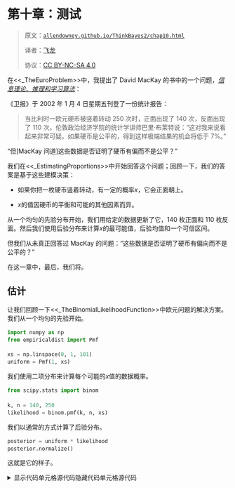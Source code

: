 # 第十章：测试

> 原文：[`allendowney.github.io/ThinkBayes2/chap10.html`](https://allendowney.github.io/ThinkBayes2/chap10.html)
> 
> 译者：[飞龙](https://github.com/wizardforcel)
> 
> 协议：[CC BY-NC-SA 4.0](http://creativecommons.org/licenses/by-nc-sa/4.0/)


在<<_TheEuroProblem>>中，我提出了 David MacKay 的书中的一个问题，[*信息理论、推理和学习算法*](http://www.inference.org.uk/mackay/itila/p0.html)：

《卫报》于 2002 年 1 月 4 日星期五刊登了一份统计报告：

> 当比利时一欧元硬币被竖着转动 250 次时，正面出现了 140 次，反面出现了 110 次。伦敦政治经济学院的统计学讲师巴里·布莱特说：“这对我来说看起来非常可疑。如果硬币是公平的，得到这样极端结果的机会将低于 7%。”

“但[MacKay 问道]这些数据是否证明了硬币有偏而不是公平？”

我们在<<_EstimatingProportions>>中开始回答这个问题；回顾一下，我们的答案是基于这些建模决策：

+   如果你把一枚硬币竖着转动，有一定的概率$x$，它会正面朝上。

+   $x$的值因硬币的平衡和可能的其他因素而异。

从一个均匀的先验分布开始，我们用给定的数据更新了它，140 枚正面和 110 枚反面。然后我们使用后验分布来计算$x$的最可能值，后验均值和一个可信区间。

但我们从未真正回答过 MacKay 的问题：“这些数据是否证明了硬币有偏向而不是公平的？”

在这一章中，最后，我们将。

## 估计

让我们回顾一下<<_TheBinomialLikelihoodFunction>>中欧元问题的解决方案。我们从一个均匀的先验开始。

```py
import numpy as np
from empiricaldist import Pmf

xs = np.linspace(0, 1, 101)
uniform = Pmf(1, xs) 
```

我们使用二项分布来计算每个可能的$x$值的数据概率。

```py
from scipy.stats import binom

k, n = 140, 250
likelihood = binom.pmf(k, n, xs) 
```

我们以通常的方式计算了后验分布。

```py
posterior = uniform * likelihood
posterior.normalize() 
```

这就是它的样子。

<details class="hide above-input"><summary aria-label="Toggle hidden content">显示代码单元格源代码隐藏代码单元格源代码</summary>

```py
from utils import decorate

posterior.plot(label='140 heads out of 250')

decorate(xlabel='Proportion of heads (x)',
         ylabel='Probability',
         title='Posterior distribution of x') 
```</details> ![_images/d2164f5205e6d919479cdbbc6ada601ed81c32de4774fca532169fb4e140d36b.png](img/cff6b0a6ffb873c1f1ca6afedfa221b3.png)

此外，后验均值约为 0.56，90%的可信区间为 0.51 到 0.61。

```py
print(posterior.mean(), 
      posterior.credible_interval(0.9)) 
```

```py
0.5595238095238094 [0.51 0.61] 
```

先验均值为 0.5，后验均值为 0.56，所以数据似乎证明了硬币有偏。

但事实证明并不是那么简单。

## 证据

在<<_OliversBlood>>中，我说数据被认为是支持假设$A$的证据，如果数据在$A$下比在备选假设$B$下更有可能；也就是说如果

$$P(D|A) > P(D|B)$$

此外，我们可以通过计算这些可能性的比值来量化证据的强度，这被称为[贝叶斯因子](https://en.wikipedia.org/wiki/Bayes_factor)，通常表示为$K$：

$$K = \frac{P(D|A)}{P(D|B)}$$

因此，对于欧元问题，让我们考虑两个假设，`公平`和`有偏`，并计算每个假设下数据的可能性。

如果硬币是公平的，正面的概率是 50%，我们可以使用二项分布计算数据的概率（250 次转动中的 140 次正面）：

```py
k = 140
n = 250

like_fair = binom.pmf(k, n, p=0.5)
like_fair 
```

```py
0.008357181724918204 
```

这是数据在硬币是公平的情况下的概率。

但如果硬币有偏，数据的概率是多少？这取决于“有偏”的含义。如果我们事先知道“有偏”意味着正面的概率是 56%，我们可以再次使用二项分布：

```py
like_biased = binom.pmf(k, n, p=0.56)
like_biased 
```

```py
0.05077815959518337 
```

现在我们可以计算可能性比：

```py
K = like_biased / like_fair
K 
```

```py
6.075990838368465 
```

如果硬币有偏，根据这个定义，数据大约有 6 倍的可能性，而如果硬币是公平的。

但我们使用数据来定义假设，这似乎有些欺骗。公平起见，我们应该在看到数据之前定义“有偏”。

## 均匀分布的偏差

假设“有偏”意味着正面的概率除了 50%之外的任何值，而其他所有值都是同等可能的。

我们可以通过制作一个均匀分布并去掉 50%来表示这个定义。

```py
biased_uniform = uniform.copy()
biased_uniform[0.5] = 0
biased_uniform.normalize() 
```

为了计算数据在这个假设下的总概率，我们计算每个$x$值的数据的条件概率。

```py
xs = biased_uniform.qs
likelihood = binom.pmf(k, n, xs) 
```

然后乘以先验概率并加总乘积：

```py
like_uniform = np.sum(biased_uniform * likelihood)
like_uniform 
```

```py
0.003900491927770735 
```

这就是在“偏置均匀”假设下的数据概率。

现在我们可以计算数据在“公平”和“偏置均匀”假设下的似然比：

```py
K = like_fair / like_uniform
K 
```

```py
2.1425968518013625 
```

如果按照这种“偏置”的定义，如果硬币是公平的话，数据大约是有偏的两倍。

为了了解证据的强度，我们可以应用贝叶斯定理。例如，如果硬币偏置的先验概率为 50％，则先验几率为 1，因此后验几率约为 2.1 比 1，后验概率约为 68％。

```py
prior_odds = 1
posterior_odds = prior_odds * K
posterior_odds 
```

```py
2.1425968518013625 
```

```py
def prob(o):
    return o / (o+1) 
```

```py
posterior_probability = prob(posterior_odds)
posterior_probability 
```

```py
0.6817918278551092 
```

将证据从 50％移动到 68％并不是很强有力的。

现在假设“偏置”并不意味着每个$x$值都是同等可能的。也许接近 50％的值更可能，而接近极端的值则不太可能。我们可以使用三角形分布来表示这种“偏置”的替代定义：

```py
ramp_up = np.arange(50)
ramp_down = np.arange(50, -1, -1)
a = np.append(ramp_up, ramp_down)

triangle = Pmf(a, xs, name='triangle')
triangle.normalize() 
```

就像我们对均匀分布所做的那样，我们可以将 50%作为$x$的可能值排除（但是如果我们跳过这个细节也不会有太大差别）。

```py
biased_triangle = triangle.copy()
biased_triangle[0.5] = 0
biased_triangle.normalize() 
```

这就是三角形先验与均匀先验的比较。

```py
biased_uniform.plot(label='uniform prior')
biased_triangle.plot(label='triangle prior')

decorate(xlabel='Proportion of heads (x)',
         ylabel='Probability',
         title='Uniform and triangle prior distributions') 
```

![_images/6830561f7133fda6957c4ae75d18bdd7f080e7e4e9ea0816073ac15253a8bbd8.png](img/323e88d01bc75218ed781a3bb0e371b0.png)

**练习：**现在计算在这种“偏置”的定义下数据的总概率，并计算贝叶斯因子，与公平假设相比。数据证据表明硬币是有偏的吗？

<details class="hide above-input"><summary aria-label="Toggle hidden content">显示代码单元格内容隐藏代码单元格内容</summary>

```py
# Solution

like_triangle = np.sum(biased_triangle * likelihood)
like_triangle 
```

```py
0.00698132546485788 
``` <details class="hide above-input"><summary aria-label="Toggle hidden content">显示代码单元格内容隐藏代码单元格内容</summary>

```py
# Solution

K = like_fair / like_triangle
K 
```

```py
1.1970766535647157 
``` <details class="hide above-input"><summary aria-label="Toggle hidden content">显示代码单元格内容隐藏代码单元格内容</summary>

```py
# Solution

# For this definition of "biased", the data are 
# very slightly in favor of the fair hypothesis. 
```</details>

## 贝叶斯假设检验

在本章中，我们迄今所做的有时被称为“贝叶斯假设检验”，与[统计假设检验](https://en.wikipedia.org/wiki/Statistical_hypothesis_testing)相对。

在统计假设检验中，我们计算一个难以简洁定义的 p 值，并用它来确定结果是否“统计显著”，这也很难简洁定义。

贝叶斯的替代方法是报告贝叶斯因子$K$，它总结了支持一个假设或另一个假设的证据的强度。

有些人认为报告$K$比后验概率更好，因为$K$不依赖于先验概率。但正如我们在这个例子中看到的，$K$通常取决于假设的精确定义，这可能与先验概率一样有争议。

在我看来，贝叶斯假设检验更好，因为它可以衡量证据的强度，而不是试图做出二元决定。但它并没有解决我认为的根本问题，即假设检验并没有问出我们真正关心的问题。

要了解为什么，假设你测试了硬币并决定它实际上是有偏的。你可以用这个答案做什么？在我看来，没有太多。相比之下，我认为更有用（因此更有意义）的是两个问题：

+   预测：根据我们对硬币的了解，我们应该期待未来会发生什么？

+   决策：我们能否利用这些预测做出更好的决策？

到目前为止，我们已经看到了一些预测的例子。例如，在<<_PoissonProcesses>>中，我们使用了进球率的后验分布来预测足球比赛的结果。

我们之前已经看到了一个决策分析的例子：在<<_DecisionAnalysis>>中，我们使用价格分布来选择*价格对了*上的最佳出价。

所以让我们用另一个贝叶斯决策分析的例子结束这一章，贝叶斯老虎机策略。

## 贝叶斯老虎机

如果你去过赌场，你可能见过老虎机，有时被称为“单臂老虎机”，因为它有一个像手臂一样的把手，还有像强盗一样拿钱的能力。

贝叶斯老虎机策略是以单臂老虎机命名的，因为它解决了一个基于老虎机简化版本的问题。

假设每次你玩老虎机，都有固定的赢的概率。假设不同的老虎机给你不同的赢的概率，但你不知道这些概率是多少。

最初，你对每台机器有相同的先验信念，所以你没有理由偏好其中一台。但如果你玩了每台机器几次，你可以用结果来估计概率。你可以用估计的概率来决定下一次玩哪台机器。

在高层次上，这就是贝叶斯老虎机策略。现在让我们看看细节。

## 先验信念

如果我们对赢的概率一无所知，我们可以从均匀先验开始。

```py
xs = np.linspace(0, 1, 101)
prior = Pmf(1, xs)
prior.normalize() 
```

假设我们从四台老虎机中选择，我会为每台机器做一个先验的副本。

```py
beliefs = [prior.copy() for i in range(4)] 
```

这个函数在一个网格中显示四个分布。

<details class="hide above-input"><summary aria-label="Toggle hidden content">显示代码单元格内容 隐藏代码单元格内容</summary>

```py
import matplotlib.pyplot as plt

options = dict(xticklabels='invisible', yticklabels='invisible')

def plot(beliefs, **options):
    for i, pmf in enumerate(beliefs):
        plt.subplot(2, 2, i+1)
        pmf.plot(label='Machine %s' % i)
        decorate(yticklabels=[])

        if i in [0, 2]:
            decorate(ylabel='PDF')

        if i in [2, 3]:
            decorate(xlabel='Probability of winning')

    plt.tight_layout() 
```</details>

这里是四台机器的先验分布。

```py
plot(beliefs) 
```

![_images/43ebe13555409fdcc3d9acef81fa8485ba3f0a8f7490aa37ea915670b64820f1.png](img/925b50e2cc67d57c25d7f88b6cd1cb96.png)

## 更新

每次我们玩老虎机，我们可以利用结果来更新我们的信念。以下函数进行更新。

```py
likelihood = {
    'W': xs,
    'L': 1 - xs
} 
```

```py
def update(pmf, data):
  """Update the probability of winning."""
    pmf *= likelihood[data]
    pmf.normalize() 
```

这个函数直接更新先验分布。`pmf`是一个代表`x`的先验分布的`Pmf`，`x`是赢的概率。

`data`是一个字符串，要么是`W`，表示赢，要么是`L`，表示输。

数据的似然性要么是`xs`，要么是`1-xs`，取决于结果。

假设我们选择一台机器，玩 10 次，赢了一次。我们可以根据这个结果计算`x`的后验分布，如下所示：

```py
bandit = prior.copy()

for outcome in 'WLLLLLLLLL':
    update(bandit, outcome) 
```

后验分布如下。

<details class="hide above-input"><summary aria-label="Toggle hidden content">显示代码单元格源代码 隐藏代码单元格源代码</summary>

```py
bandit.plot()
decorate(xlabel='Probability of winning',
         ylabel='PDF',
         title='Posterior distribution, nine losses, one win') 
```</details> ![_images/cf5bcaaeed0a5e04ea726bd4023cf9330e5eebd0aef3ccd5681283ffc4d340ad.png](img/ba74321490b0e13ca4e86ff4d790ef8b.png)

## 多个老虎机

现在假设我们有四台机器，它们的概率如下：

```py
actual_probs = [0.10, 0.20, 0.30, 0.40] 
```

记住，作为玩家，我们不知道这些概率。

以下函数接受一个机器的索引，模拟玩一次机器，并返回结果，`W`表示赢，`L`表示输。

```py
from collections import Counter

# count how many times we've played each machine
counter = Counter()

def play(i):
  """Play machine i.

 i: index of the machine to play

 returns: string 'W' or 'L'
 """
    counter[i] += 1
    p = actual_probs[i]
    if np.random.random() < p:
        return 'W'
    else:
        return 'L' 
```

`counter`是一个`Counter`，它是一种我们将用来跟踪每台机器被玩的次数的字典。

这里有一个测试，每台机器玩 10 次。

```py
for i in range(4):
    for _ in range(10):
        outcome = play(i)
        update(beliefs[i], outcome) 
```

每次通过内循环，我们玩一台机器并更新我们的信念。

我们的后验信念如下。

```py
plot(beliefs) 
```

![_images/c371b33d36f081b1acdcca982a0ad66e8ba54ad96f3502be77eadef8aff83ee7.png](img/f3c7983b850e6c56a22d66053871b310.png)

这里是实际概率、后验均值和 90%的可信区间。

<details class="hide above-input"><summary aria-label="Toggle hidden content">显示代码单元格内容 隐藏代码单元格内容</summary>

```py
import pandas as pd

def summarize_beliefs(beliefs):
  """Compute means and credible intervals.

 beliefs: sequence of Pmf

 returns: DataFrame
 """
    columns = ['Actual P(win)', 
               'Posterior mean', 
               'Credible interval']

    df = pd.DataFrame(columns=columns)
    for i, b in enumerate(beliefs):
        mean = np.round(b.mean(), 3)
        ci = b.credible_interval(0.9)
        ci = np.round(ci, 3)
        df.loc[i] = actual_probs[i], mean, ci
    return df 
```</details> <details class="hide above-input"><summary aria-label="Toggle hidden content">显示代码单元格源代码 隐藏代码单元格源代码</summary>

```py
summarize_beliefs(beliefs) 
```</details>

|  | 实际赢的概率 | 后验均值 | 可信区间 |
| --- | --- | --- | --- |
| 0 | 0.1 | 0.250 | [0.08, 0.47] |
| 1 | 0.2 | 0.250 | [0.08, 0.47] |
| 2 | 0.3 | 0.500 | [0.27, 0.73] |
| 3 | 0.4 | 0.417 | [0.2, 0.65] |

我们期望置信区间大部分时间包含实际概率。

## 探索和开发

基于这些后验分布，你认为我们应该下一步玩哪台机器？一个选择是选择后验均值最高的机器。

这不是一个坏主意，但它有一个缺点：因为我们只玩了每台机器几次，后验分布很宽，重叠，这意味着我们不确定哪台机器是最好的；如果我们太早专注于一台机器，我们可能选择错误的机器并且玩得比应该更多。

为了避免这个问题，我们可以走向另一个极端，直到我们有信心确定了最好的机器，然后专门玩它。

这也不是一个坏主意，但它有一个缺点：当我们收集数据时，我们没有充分利用它；直到我们确定哪台机器是最好的，我们玩其他机器的次数比应该更多。

贝叶斯赌博策略通过同时收集和使用数据来避免这两个缺点。换句话说，它平衡了探索和开发。

这个想法的核心被称为[汤普森抽样](https://en.wikipedia.org/wiki/Thompson_sampling)：当我们选择一台机器时，我们随机选择，以便选择每台机器的概率与它是最好的概率成比例。

给定后验分布，我们可以计算每台机器的“优越概率”。

这是一种方法。我们可以从每个后验分布中抽取 1000 个值，就像这样：

```py
samples = np.array([b.choice(1000) 
                    for b in beliefs])
samples.shape 
```

```py
(4, 1000) 
```

结果有 4 行和 1000 列。我们可以使用`argmax`找到每列中最大值的索引：

```py
indices = np.argmax(samples, axis=0)
indices.shape 
```

```py
(1000,) 
```

这些索引的`Pmf`是每台机器产生最高值的次数的比例。

```py
pmf = Pmf.from_seq(indices)
pmf 
```

|  | 概率 |
| --- | --- |
| 0 | 0.048 |
| 1 | 0.043 |
| 2 | 0.625 |
| 3 | 0.284 |

这些分数近似于每台机器的优越概率。因此，我们可以通过从这个`Pmf`中选择一个值来选择下一个机器。

```py
pmf.choice() 
```

```py
1 
```

但是选择一个单一值需要很多工作，而且并不是真正必要的，因为有一个捷径。

如果我们从每个后验分布中抽取一个随机值，并选择产生最高值的机器，结果是我们将按照其优越概率选择每台机器。

以下函数就是做这个的。

```py
def choose(beliefs):
  """Use Thompson sampling to choose a machine.

 Draws a single sample from each distribution.

 returns: index of the machine that yielded the highest value
 """
    ps = [b.choice() for b in beliefs]
    return np.argmax(ps) 
```

这个函数从每台机器的后验分布中选择一个值，然后使用`argmax`找到产生最高值的机器的索引。

这是一个例子。

```py
choose(beliefs) 
```

```py
3 
```

## 策略

把所有这些放在一起，以下函数选择一台机器，玩一次，并更新`beliefs`：

```py
def choose_play_update(beliefs):
  """Choose a machine, play it, and update beliefs."""

    # choose a machine
    machine = choose(beliefs)

    # play it
    outcome = play(machine)

    # update beliefs
    update(beliefs[machine], outcome) 
```

为了测试它，让我们从一组新的信念和一个空的`Counter`开始。

```py
beliefs = [prior.copy() for i in range(4)]
counter = Counter() 
```

如果我们运行赌博算法 100 次，我们可以看到`beliefs`如何更新：

```py
num_plays = 100

for i in range(num_plays):
    choose_play_update(beliefs)

plot(beliefs) 
```

![_images/020ff49d90aa605dcced01aefa1c2cfa99d6e29e2be17d4a4d8fa486bcb918b3.png](img/3dcd9ae63fc1320012c3f0ddfd24960d.png)

以下表格总结了结果。

<details class="hide above-input"><summary aria-label="Toggle hidden content">显示代码单元格源代码 隐藏代码单元格源代码</summary>

```py
summarize_beliefs(beliefs) 
```</details>

|  | 实际 P(获胜) | 后验均值 | 置信区间 |
| --- | --- | --- | --- |
| 0 | 0.1 | 0.107 | [0.0, 0.31] |
| 1 | 0.2 | 0.269 | [0.14, 0.42] |
| 2 | 0.3 | 0.293 | [0.18, 0.41] |
| 3 | 0.4 | 0.438 | [0.3, 0.58] |

置信区间通常包含获胜的实际概率。估计仍然很粗糙，特别是对于低概率的机器。但这是一个特点，而不是一个错误：目标是尽可能经常玩高概率的机器。使估计更精确是为了达到这个目的，而不是结束本身。

更重要的是，让我们看看每台机器被玩了多少次。

<details class="hide above-input"><summary aria-label="Toggle hidden content">显示代码单元格内容隐藏代码单元格内容</summary>

```py
def summarize_counter(counter):
  """Report the number of times each machine was played.

 counter: Collections.Counter

 returns: DataFrame
 """
    index = range(4)
    columns = ['Actual P(win)', 'Times played']
    df = pd.DataFrame(index=index, columns=columns)
    for i, count in counter.items():
        df.loc[i] = actual_probs[i], count
    return df 
```</details> <details class="hide above-input"><summary aria-label="Toggle hidden content">显示代码单元格源隐藏代码单元格源</summary>

```py
summarize_counter(counter) 
```</details>

|  | 实际获胜概率 | 游戏次数 |
| --- | --- | --- |
| 0 | 0.1 | 7 |
| 1 | 0.2 | 24 |
| 2 | 0.3 | 39 |
| 3 | 0.4 | 30 |

如果一切按计划进行，概率较高的机器应该更频繁地被玩。

## 总结

在本章中，我们最终解决了欧元问题，确定了数据是否支持硬币公平还是有偏见的假设。我们发现答案取决于我们如何定义“有偏见”。我们使用贝叶斯因子对结果进行了总结，该因子量化了证据的强度。

但答案并不令人满意，因为在我看来，这个问题并不有趣。知道硬币是否有偏见并没有用，除非它能帮助我们做出更好的预测和更好的决策。

作为一个更有趣问题的例子，我们研究了“单臂老虎机”问题以及解决它的策略，即贝叶斯老虎机算法，该算法试图平衡探索和开发，即收集更多信息并充分利用我们已有的信息。

作为练习，你将有机会探索标准化测试的自适应策略。

贝叶斯老虎机和自适应测试是[贝叶斯决策理论](https://wiki.lesswrong.com/wiki/Bayesian_decision_theory)的例子，这是使用后验分布作为决策过程的一部分的想法，通常是通过选择最小化我们预期成本的行动（或最大化利益）。

我们在<<_MaximizingExpectedGain>>中用于竞猜《物价合适》的策略就是另一个例子。

这些策略展示了我认为贝叶斯方法胜过经典统计学的最大优势。当我们以概率分布的形式表示知识时，贝叶斯定理告诉我们如何随着获取更多数据而改变我们的信念，而贝叶斯决策理论告诉我们如何使这些知识可行。

## 练习

**练习：**像[SAT](https://en.wikipedia.org/wiki/SAT)这样的标准化测试经常作为大学入学过程的一部分。SAT 的目标是衡量考试者的学术准备情况；如果准确的话，他们的分数应该反映出他们在测试领域的实际能力。

直到最近，像 SAT 这样的测试是用纸和铅笔进行的，但现在学生可以选择在线测试。在在线格式中，测试可以是“自适应的”，这意味着它可以[根据先前问题的回答选择每个问题](https://www.nytimes.com/2018/04/05/education/learning/tests-act-sat.html)。

如果学生前几个问题答对了，测试可以用更难的问题来挑战他们。如果他们在挣扎，测试可以给他们更容易的问题。自适应测试有可能更“高效”，这意味着在相同数量的问题下，自适应测试可以更精确地测量测试者的能力。

为了验证这一点，我们将开发一个自适应测试模型，并量化其测量的精度。

此练习的详细信息在笔记本中。

<details class="hide above-input"><summary aria-label="Toggle hidden content">显示代码单元格内容隐藏代码单元格内容</summary>

```py
def prob_correct(ability, difficulty):
  """Probability of a correct response."""
    a = 100
    c = 0.25
    x = (ability - difficulty) / a
    p = c + (1-c) / (1 + np.exp(-x))
    return p 
```</details>

我选择了`a`，使得分数范围可以与 SAT 可比，SAT 报告的分数范围是 200 到 800。

这是一个难度为 500，能力范围的逻辑曲线是什么样子。

<details class="hide above-input"><summary aria-label="Toggle hidden content">显示代码单元格内容隐藏代码单元格内容</summary>

```py
abilities = np.linspace(100, 900)
diff = 500
ps = prob_correct(abilities, diff) 
```</details> <details class="hide above-input"><summary aria-label="Toggle hidden content">显示代码单元格内容 隐藏代码单元格内容</summary>

```py
plt.plot(abilities, ps)
decorate(xlabel='Ability',
         ylabel='Probability correct',
         title='Probability of correct answer, difficulty=500',
         ylim=[0, 1.05]) 
```

![_images/4056a18b35ba87b9cbfdf040678438925cbb5840b7dedc0ce76f95a6eb6b150b.png](img/3d44a6c66ae13372de3e4cdb9efda095.png)</details>

`ability=900`的人几乎可以肯定会得到正确答案。`ability=100`的人猜对的概率约为 25%。

## 模拟测试

为了模拟测试，我们将使用与赌徒策略相同的结构：

+   一个名为`play`的函数，用于模拟考试者回答一个问题。

+   一个名为`choose`的函数，用于选择下一个要提出的问题。

+   一个名为`update`的函数，它使用结果（正确回答或否）来更新考试者能力的估计。

这是`play`，它以`ability`和`difficulty`作为参数。

<details class="hide above-input"><summary aria-label="Toggle hidden content">显示代码单元格内容 隐藏代码单元格内容</summary>

```py
def play(ability, difficulty):
  """Simulate a test-taker answering a question."""
    p = prob_correct(ability, difficulty)
    return np.random.random() < p 
```</details>

`play`使用`prob_correct`来计算正确答案的概率，使用`np.random.random`生成 0 到 1 之间的随机值。返回值为`True`表示回答正确，否则为`False`。

作为测试，让我们模拟一个`ability=600`的考试者回答一个`difficulty=500`的问题。正确回答的概率约为 80%。

<details class="hide above-input"><summary aria-label="Toggle hidden content">显示代码单元格内容 隐藏代码单元格内容</summary>

```py
prob_correct(600, 500) 
```

```py
0.7982939339725037 
```</details>

假设这个人参加了一个有 51 个问题的测试，所有问题的难度都相同，为`500`。我们期望他们能对大约 80%的问题做出正确回答。

这是一次模拟的结果。

<details class="hide above-input"><summary aria-label="Toggle hidden content">显示代码单元格内容 隐藏代码单元格内容</summary>

```py
num_questions = 51
outcomes = [play(600, 500) for _ in range(num_questions)]
np.mean(outcomes) 
```

```py
0.803921568627451 
```</details>

我们期望他们能对大约 80%的问题做出正确回答。

现在假设我们不知道考试者的能力。我们可以使用刚刚生成的数据来估计。这就是我们接下来要做的。

## 先验

SAT 的设计是使得分数的分布大致呈正态分布，均值为 500，标准差为 100。因此，最低分 200 是均值的三个标准差以下，最高分 800 是均值的三个标准差以上。

我们可以使用该分布作为先验，但它倾向于截断分布的低端和高端。相反，我会将标准差膨胀到 300，以保留`ability`可能小于 200 或大于 800 的可能性。

这是代表先验分布的`Pmf`。

<details class="hide above-input"><summary aria-label="Toggle hidden content">显示代码单元格内容 隐藏代码单元格内容</summary>

```py
from scipy.stats import norm

mean = 500
std = 300

qs = np.linspace(0, 1000)
ps = norm(mean, std).pdf(qs)

prior = Pmf(ps, qs)
prior.normalize() 
```</details>

这是它的样子。

<details class="hide above-input"><summary aria-label="Toggle hidden content">显示代码单元格内容 隐藏代码单元格内容</summary>

```py
prior.plot(label='std=300', color='C5')

decorate(xlabel='Ability',
         ylabel='PDF',
         title='Prior distribution of ability',
         ylim=[0, 0.032]) 
```

![_images/f6ff46cbaef200d7e887b81758d28ab084b928962a3b5f9a698c824c1e36dd72.png](img/6b094033244393276b1d1a97d6adb274.png)</details>

## 更新

以下函数接受一个先验`Pmf`和单个问题的结果，并就地更新`Pmf`。

<details class="hide above-input"><summary aria-label="Toggle hidden content">显示代码单元格内容 隐藏代码单元格内容</summary>

```py
def update_ability(pmf, data):
  """Update the distribution of ability."""
    difficulty, outcome = data

    abilities = pmf.qs
    ps = prob_correct(abilities, difficulty)

    if outcome:
        pmf *= ps
    else:
        pmf *= 1 - ps

    pmf.normalize() 
```</details>

`data`是一个包含问题难度和结果的元组：如果回答正确则为`True`，否则为`False`。

作为测试，让我们根据先前模拟的结果进行更新，基于一个`ability=600`的人回答了 51 个`difficulty=500`的问题。

<details class="hide above-input"><summary aria-label="Toggle hidden content">显示代码单元格内容 隐藏代码单元格内容</summary>

```py
actual_600 = prior.copy()

for outcome in outcomes:
    data = (500, outcome)
    update_ability(actual_600, data) 
```</details>

这是后验分布的样子。

<details class="hide above-input"><summary aria-label="Toggle hidden content">显示代码单元格内容 隐藏代码单元格内容</summary>

```py
actual_600.plot(color='C4')

decorate(xlabel='Ability',
         ylabel='PDF',
         title='Posterior distribution of ability') 
```

![_images/553368a9dc3a4c555472e4f17489bf9253f43d3f3ee2101c3b304bcba13e6c6f.png](img/63249dd4cc939a3f7d16ff724b2f40f2.png)</details>

后验均值非常接近考试者的实际能力，即 600。

<details class="hide above-input"><summary aria-label="Toggle hidden content">显示代码单元格内容 隐藏代码单元格内容</summary>

```py
actual_600.mean() 
```

```py
604.3325737356816 
```</details>

如果我们再次运行这个模拟，我们将得到不同的结果。

## 适应

现在让我们模拟一个自适应测试。我将使用以下函数来选择问题，从最简单的策略开始：所有问题的难度都相同。

<details class="hide above-input"><summary aria-label="Toggle hidden content">显示代码单元格内容 隐藏代码单元格内容</summary>

```py
def choose(i, belief):
  """Choose the difficulty of the next question."""
    return 500 
```</details>

作为参数，`choose`接受`i`，即问题的索引，以及`belief`，即基于先前问题的回答的`ability`后验分布的`Pmf`。

这个`choose`版本不使用这些参数；它们只是为了我们可以测试其他策略（见本章末尾的练习）。

以下函数模拟了一个已知其实际能力的人参加考试。

<details class="hide above-input"><summary aria-label="Toggle hidden content">显示代码单元格内容 隐藏代码单元格内容</summary>

```py
def simulate_test(actual_ability):
  """Simulate a person taking a test."""
    belief = prior.copy()
    trace = pd.DataFrame(columns=['difficulty', 'outcome'])

    for i in range(num_questions):
        difficulty = choose(i, belief)
        outcome = play(actual_ability, difficulty)
        data = (difficulty, outcome)
        update_ability(belief, data)
        trace.loc[i] = difficulty, outcome

    return belief, trace 
```</details>

返回值是代表能力后验分布的`Pmf`和包含问题难度和结果的`DataFrame`。

这是一个例子，再次是针对`ability=600`的考试者。

<details class="hide above-input"><summary aria-label="Toggle hidden content">显示代码单元格内容 隐藏代码单元格内容</summary>

```py
belief, trace = simulate_test(600) 
```</details>

我们可以使用轨迹来查看有多少回答是正确的。

<details class="hide above-input"><summary aria-label="Toggle hidden content">显示代码单元格内容 隐藏代码单元格内容</summary>

```py
trace['outcome'].sum() 
```

```py
42 
```</details>

这就是后验分布的样子。

<details class="hide above-input"><summary aria-label="Toggle hidden content">显示代码单元格内容 隐藏代码单元格内容</summary>

```py
belief.plot(color='C4', label='ability=600')

decorate(xlabel='Ability',
         ylabel='PDF',
         title='Posterior distribution of ability') 
```

![_images/6fecd64a2fbf0f61eb5419cb676798c9831a102903ea96ca668ee184f4da95f6.png](img/06dc60e1e59865d48a2f8ee79cd5816c.png)</details>

同样，后验分布代表了对考试者实际能力的相当好的估计。

## 量化精度

为了量化估计的精度，我将使用后验分布的标准差。标准差衡量了分布的扩散，因此更高的值表示对考试者能力的不确定性更大。

在前面的例子中，后验分布的标准差约为 40。

<details class="hide above-input"><summary aria-label="Toggle hidden content">显示代码单元格内容 隐藏代码单元格内容</summary>

```py
belief.mean(), belief.std() 
```

```py
(618.6942050450824, 40.08554296596485) 
```</details>

对于所有问题难度相同的考试，估计的精度强烈依赖于考试者的能力。为了证明这一点，我将循环遍历一系列能力，并使用总是返回`difficulty=500`的`choice`版本来模拟一次测试。

<details class="hide above-input"><summary aria-label="Toggle hidden content">显示代码单元格内容 隐藏代码单元格内容</summary>

```py
actual_abilities = np.linspace(200, 800)
results = pd.DataFrame(columns=['ability', 'posterior_std'])
series = pd.Series(index=actual_abilities, dtype=float, name='std')

for actual_ability in actual_abilities:
    belief, trace = simulate_test(actual_ability)
    series[actual_ability] = belief.std() 
```</details>

以下图显示了在每个能力水平上进行一次模拟时后验分布的标准差。

结果很嘈杂，所以我还绘制了一条通过[局部回归](https://en.wikipedia.org/wiki/Local_regression)拟合数据的曲线。

<details class="hide above-input"><summary aria-label="Toggle hidden content">显示代码单元格内容 隐藏代码单元格内容</summary>

```py
from utils import plot_series_lowess

plot_series_lowess(series, 'C1')

decorate(xlabel='Actual ability',
         ylabel='Standard deviation of posterior') 
```

![_images/49fcae9333f76f35c854dcd4b654625f8dd41b8415ea903a5c3434780d2ea9fb.png](img/d29aa0df7d3b18ac9daca492b6efe4b9.png)</details>

测试对于能力在`500`和`600`之间的人来说最精确，对于能力在范围高端的人来说不那么精确，对于能力在范围低端的人来说更糟糕。

当所有问题的难度都是`500`时，一个能力为`800`的人有很高的概率答对。所以当他们答对时，我们对他们的了解并不多。

如果测试包括一系列难度不同的问题，它会提供更多关于高端和低端人群的信息。

在章节末的练习中，你将有机会尝试其他策略，包括根据先前结果选择每个问题的自适应策略。

## 区分能力

在前一节中，我们使用后验分布的标准差来量化估计的精度。描述测试的表现（而不是测试者的表现）的另一种方法是衡量“区分能力”，即测试区分不同能力的测试者的能力。

为了衡量区分能力，我将模拟一个人进行 100 次测试；每次模拟后，我将使用后验分布的均值作为他们的“分数”。

<details class="hide above-input"><summary aria-label="Toggle hidden content">显示代码单元格内容 隐藏代码单元格内容</summary>

```py
def sample_posterior(actual_ability, iters):
  """Simulate multiple tests and compute posterior means.

 actual_ability: number
 iters: number of simulated tests

 returns: array of scores
 """
    scores = []

    for i in range(iters):
        belief, trace = simulate_test(actual_ability)
        score = belief.mean()
        scores.append(score)

    return np.array(scores) 
```</details>

以下是几个不同能力水平的人的分数样本。

<details class="hide above-input"><summary aria-label="Toggle hidden content">显示代码单元格内容 隐藏代码单元格内容</summary>

```py
sample_500 = sample_posterior(500, iters=100) 
```</details> <details class="hide above-input"><summary aria-label="Toggle hidden content">显示代码单元格内容 隐藏代码单元格内容</summary>

```py
sample_600 = sample_posterior(600, iters=100) 
```</details> <details class="hide above-input"><summary aria-label="Toggle hidden content">显示代码单元格内容 隐藏代码单元格内容</summary>

```py
sample_700 = sample_posterior(700, iters=100) 
```</details> <details class="hide above-input"><summary aria-label="Toggle hidden content">显示代码单元格内容 隐藏代码单元格内容</summary>

```py
sample_800 = sample_posterior(800, iters=100) 
```</details>

以下是分数分布的样子。

<details class="hide above-input"><summary aria-label="Toggle hidden content">显示代码单元格内容 隐藏代码单元格内容</summary>

```py
from empiricaldist import Cdf

cdf_500 = Cdf.from_seq(sample_500)
cdf_600 = Cdf.from_seq(sample_600)
cdf_700 = Cdf.from_seq(sample_700)
cdf_800 = Cdf.from_seq(sample_800) 
```</details> <details class="hide above-input"><summary aria-label="Toggle hidden content">显示代码单元格内容 隐藏代码单元格内容</summary>

```py
cdf_500.plot(label='ability=500', color='C1',
            linestyle='dashed')
cdf_600.plot(label='ability=600', color='C3')
cdf_700.plot(label='ability=700', color='C2',
            linestyle='dashed')
cdf_800.plot(label='ability=800', color='C0')

decorate(xlabel='Test score',
         ylabel='CDF',
         title='Sampling distribution of test scores') 
```

![_images/e2f80922b8b9560c88074262e5b71df8c9b98feb9d33b222084ab78f75b14f93.png](img/0a2712bec0950fe312afd311635edd84.png)</details>

平均而言，能力更高的人得分更高，但任何人都可能有好天或坏天，所以分布之间存在一些重叠。

对于能力在`500`和`600`之间的人，测试的精度最高，测试的区分能力也很高。

如果能力在`500`和`600`之间的人参加测试，几乎可以肯定能力更高的人会得到更高的分数。

<details class="hide above-input"><summary aria-label="Toggle hidden content">显示代码单元格内容 隐藏代码单元格内容</summary>

```py
np.mean(sample_600 > sample_500) 
```

```py
0.98 
```</details>

对于能力在`600`和`700`之间的人，就不那么确定了。

<details class="hide above-input"><summary aria-label="Toggle hidden content">显示代码单元格内容 隐藏代码单元格内容</summary>

```py
np.mean(sample_700 > sample_600) 
```

```py
0.95 
```</details>

而对于能力在`700`和`800`之间的人，根本就不确定。

<details class="hide above-input"><summary aria-label="Toggle hidden content">显示代码单元格内容 隐藏代码单元格内容</summary>

```py
np.mean(sample_800 > sample_700) 
```

```py
0.85 
```</details>

但请记住，这些结果是基于一个测试，其中所有问题的难度都是相等的。如果你在章节末做练习，你会发现，如果测试包括一系列难度不同的问题，测试的表现会更好，甚至如果测试是自适应的话，表现会更好。

返回并修改`choose`，这是选择下一个问题难度的函数。

1.  编写一个`choose`的版本，通过使用`i`作为难度序列的索引，返回一系列难度。

1.  编写一个自适应的`choose`版本，它根据`belief`选择下一个问题的难度，这是测试者能力的后验分布，基于先前回答的结果。

对于两个新版本，再次运行模拟以量化测试的精度和区分能力。

对于`choose`的第一个版本，困难程度的理想分布是什么？

对于第二个版本，什么是最大化测试在能力范围内精度的自适应策略？

<details class="hide above-input"><summary aria-label="Toggle hidden content">显示代码单元格内容隐藏代码单元格内容</summary>

```py
# Solution

# I don't know what the optimal distribution of questions
# is, but my guess is that it would follow the distribution
# of ability.

# But as a simplification, I used a uniform distribution
# from 200 to 800.

# It works pretty well (and substantially better than the
# test where all questions are equally difficult.)

num_questions = 51
difficulties = np.linspace(200, 800, num_questions)

def choose(i, belief):
  """Choose the difficulty of the next question.

 i: index from [0..num_questions-1]
 belief: Pmf representing current estimate of ability

 returns: difficulty
 """
    return difficulties[i] 
```</details> <details class="hide above-input"><summary aria-label="Toggle hidden content">显示代码单元格内容隐藏代码单元格内容</summary>

```py
# Solution

# I suspect that the optimal strategy is to choose
# a question so that the test-taker has a 50% chance
# of getting it right.

# As rough approximation of that, I choose a question
# with difficulty equal to the posterior mean of ability.

# It works quite well (and substantially better than
# the previous version).

def choose(i, belief):
  """Choose the difficulty of the next question.

 i: index from [0..num_questions-1]
 belief: Pmf representing current estimate of ability

 returns: difficulty
 """
    return belief.mean() 
```</details>
